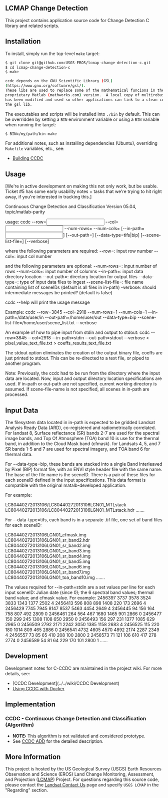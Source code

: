 ## LCMAP Change Detection

This project contains application source code for Change Detection C library
and related scripts.


## Installation

To install, simply run the top-level ``make`` target:

```bash
$ git clone git@github.com:USGS-EROS/lcmap-change-detection-c.git
$ cd lcmap-change-detection-c
$ make

ccdc depends on the GNU Scientific Library (GSL)
(https://www.gnu.org/software/gsl/).
These libs are used to replace some of the mathematical funcions in the
proprietary Matlab (mathworks.com) version.  A local copy of multirobust.c
has been modified and used so other applications can link to a clean copy of
the gsl lib.
```

The executables and scripts will be installed into ``./bin`` by default. This
can be overridden by setting a ``BIN`` environment variable or using a ``BIN``
variable when running the target:

```bash
$ BIN=/my/path/bin make
```

For additional notes, such as installing dependencies (Ubuntu), overriding
``Makefile`` variables, etc., see:

* [Building CCDC](../..//wiki/Building-CCDC)


## Usage

[We're in active development on making this not only work, but be usable.
Ticket #5 has some early usability notes + tasks that we're trying to hit right
away, if you're interested in tracking this.]

Continuous Change Detection and Classification
Version 05.04, topic/matlab-parity

usage:
ccdc --row=<input row number> --col=<input col number> --num-rows=<number of rows> --num-cols=<number of columns> [--in-path=<input directory>] [--out-path=<output directory>] [--data-type=tifs|bip] [--scene-list-file=<file with list of sceneIDs>] [--verbose]

where the following parameters are required:
    --row=: input row number
    --col=: input col number

and the following parameters are optional:
    --num-rows=: input number of rows
    --num-cols=: input number of columns
    --in-path=: input data directory location
    --out-path=: directory location for output files
    --data-type=: type of input data files to ingest
    --scene-list-file=: file name containing list of sceneIDs (default is all files in in-path)
    -verbose: should intermediate messages be printed? (default is false)

ccdc --help will print the usage message


Example:
ccdc --row=3845 --col=2918 --num-rows=1 --num-cols=1 --in-path=/data/user/in --out-path=/home/user/out --data-type=bip --scene-list-file=/home/user/scene_list.txt --verbose

An example of how to pipe input from stdin and output to stdout:
ccdc --row=3845 --col=2918 --in-path=stdin --out-path=stdout --verbose < pixel_value_text_file.txt > coeffs_results_text_file.txt

The stdout option eliminates the creation of the output binary file,
coeffs are just printed to stdout.  This can be re-directed to a text file, or piped to another program.

Note: Previously, the ccdc had to be run from the directory where the input data are located.
      Now, input and output directory location specifications are used.
      If in-path or out-path are not specified, current working directory is assumed.
      If scene-file-name is not specified, all scenes in in-path are processed.


## Input Data

The filesystem data located in in-path is expected to be gridded Landsat
Analysis Ready Data (ARD), co-registered and radiometrically correlated.
For landsat 8, Surface reflectance (SR) bands 2-7 are used for the spectral
image bands, and Top Of Atmosphere (TOA) band 10 is use for the thermal band,
in addition to the Cloud Mask band (cfmask). for Landsats 4, 5, and 7 SR bands
1-5 and 7 are used for spectral imagery, and TOA band 6 for thermal data.

For --data-type=bip, these bands are stacked into a single
Band Interleaved by Pixel (BIP) format file, with an ENVI style header file
with the same name.  The base of the file name is the sceneID.  There is
a pair of these files for each sceneID defined in the input specifications.
This data format is compatible with the original matalb-developed application.

For example:

LC80440272013106/LC80440272013106LGN01_MTLstack
LC80440272013106/LC80440272013106LGN01_MTLstack.hdr
.......


For --data-type=tifs, each band is in a separate .tif file, one set of band
files for each sceneID:

LC80440272013106LGN01_cfmask.img
LC80440272013106LGN01_sr_band2.hdr
LC80440272013106LGN01_sr_band2.img
LC80440272013106LGN01_sr_band3.img
LC80440272013106LGN01_sr_band4.img
LC80440272013106LGN01_sr_band5.img
LC80440272013106LGN01_sr_band6.img
LC80440272013106LGN01_sr_band7.img
LC80440272013106LGN01_toa_band10.img
.......


The values required for --in-path=stdin are a set values per line for each
input sceneID: Julian date (since 0); the 6 spectral band values; thermal band
value; and cfmask value.  For example:
2456397 3737 3578 3524 3833 1343 1377 2502 4
2456413 596 808 898 1408 220 173 2696 4
2456429 7745 7945 8147 8537 5463 4454 2649 4
2456445 94 156 164 758 807 492 2809 0
2456461 264 564 467 1680 1465 901 2866 0
2456477 150 299 245 1308 1108 650 2950 0
2456493 156 297 231 1377 1085 629 2965 0
2456509 2792 2171 2242 3050 1385 1158 2683 4
2456525 115 220 180 1014 809 465 2886 0
2456541 4732 4605 4570 4892 2174 2287 2349 4
2456557 73 85 65 410 208 100 2800 2
2456573 71 121 106 610 417 278 2774 0
2456589 54 81 64 229 170 101 2800 1
......


## Development

Development notes for C-CCDC are maintained in the project wiki. For more
details, see:

 * [CCDC Development](../../wiki/CCDC Development)
 * [Using CCDC with Docker](../../CCDC-%26-Docker)


## Implementation

### CCDC - Continuous Change Detection and Classification (Algorithm)

* <b>NOTE:</b> This algorithm is not validated and considered prototype.
* See [CCDC ADD](http://landsat.usgs.gov/documents/ccdc_add.pdf) for the
  detailed description.


## More Information

This project is hosted by the US Geological Survey (USGS) Earth Resources
Observation and Science (EROS) Land Change Monitoring, Assessment, and
Projection ([LCMAP](https://github.com/USGS-EROS?utf8=%E2%9C%93&query=lcmap))
Project.  For questions regarding this source code, please contact the
[Landsat Contact Us](https://landsat.usgs.gov/contactus.php) page and specify
``USGS LCMAP`` in the "Regarding" section.
